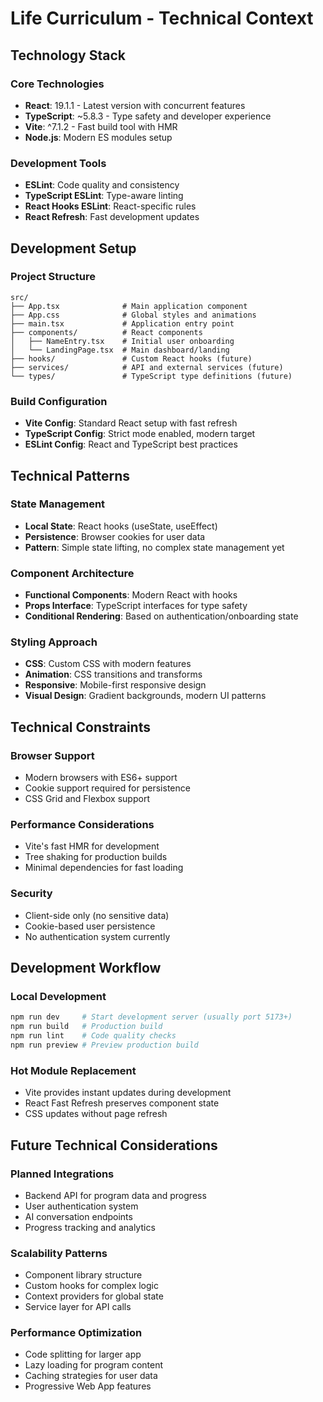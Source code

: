 # Life Curriculum - Technical Context

## Technology Stack

### Core Technologies
- **React**: 19.1.1 - Latest version with concurrent features
- **TypeScript**: ~5.8.3 - Type safety and developer experience
- **Vite**: ^7.1.2 - Fast build tool with HMR
- **Node.js**: Modern ES modules setup

### Development Tools
- **ESLint**: Code quality and consistency
- **TypeScript ESLint**: Type-aware linting
- **React Hooks ESLint**: React-specific rules
- **React Refresh**: Fast development updates

## Development Setup

### Project Structure
```
src/
├── App.tsx              # Main application component
├── App.css              # Global styles and animations
├── main.tsx             # Application entry point
├── components/          # React components
│   ├── NameEntry.tsx    # Initial user onboarding
│   └── LandingPage.tsx  # Main dashboard/landing
├── hooks/               # Custom React hooks (future)
├── services/            # API and external services (future)
└── types/               # TypeScript type definitions (future)
```

### Build Configuration
- **Vite Config**: Standard React setup with fast refresh
- **TypeScript Config**: Strict mode enabled, modern target
- **ESLint Config**: React and TypeScript best practices

## Technical Patterns

### State Management
- **Local State**: React hooks (useState, useEffect)
- **Persistence**: Browser cookies for user data
- **Pattern**: Simple state lifting, no complex state management yet

### Component Architecture
- **Functional Components**: Modern React with hooks
- **Props Interface**: TypeScript interfaces for type safety
- **Conditional Rendering**: Based on authentication/onboarding state

### Styling Approach
- **CSS**: Custom CSS with modern features
- **Animation**: CSS transitions and transforms
- **Responsive**: Mobile-first responsive design
- **Visual Design**: Gradient backgrounds, modern UI patterns

## Technical Constraints

### Browser Support
- Modern browsers with ES6+ support
- Cookie support required for persistence
- CSS Grid and Flexbox support

### Performance Considerations
- Vite's fast HMR for development
- Tree shaking for production builds
- Minimal dependencies for fast loading

### Security
- Client-side only (no sensitive data)
- Cookie-based user persistence
- No authentication system currently

## Development Workflow

### Local Development
```bash
npm run dev     # Start development server (usually port 5173+)
npm run build   # Production build
npm run lint    # Code quality checks
npm run preview # Preview production build
```

### Hot Module Replacement
- Vite provides instant updates during development
- React Fast Refresh preserves component state
- CSS updates without page refresh

## Future Technical Considerations

### Planned Integrations
- Backend API for program data and progress
- User authentication system
- AI conversation endpoints
- Progress tracking and analytics

### Scalability Patterns
- Component library structure
- Custom hooks for complex logic
- Context providers for global state
- Service layer for API calls

### Performance Optimization
- Code splitting for larger app
- Lazy loading for program content
- Caching strategies for user data
- Progressive Web App features
